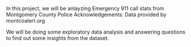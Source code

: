 In this project, we will be anlayzing Emergency 911 call stats from Montgomery County Police
Acknowledgements: Data provided by montcoalert.org

We will be doing some exploratory data analysis and answering questions to find out some insights from the dataset.


